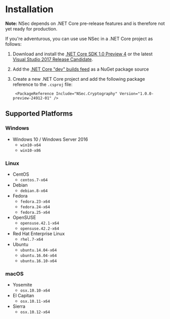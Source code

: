 # Installation

**Note:** NSec depends on .NET Core pre-release features and is therefore not
yet ready for production.

If you're adventurous, you can use use NSec in a .NET Core project as follows:

1. Download and install the [.NET Core SDK 1.0 Preview 4](https://github.com/dotnet/core/blob/master/release-notes/preview4-download.md)
    or the latest [Visual Studio 2017 Release Candidate](https://www.visualstudio.com/vs/visual-studio-2017-rc/).

2. Add the [.NET Core "dev" builds feed](https://dotnet.myget.org/gallery/dotnet-core) as a NuGet package source

3. Create a new .NET Core project and add the following package reference to the `.csproj` file:

        <PackageReference Include="NSec.Cryptography" Version="1.0.0-preview-24912-01" />


## Supported Platforms

### Windows

* Windows 10 / Windows Server 2016
    * `win10-x64`
    * `win10-x86`
    
### Linux

* CentOS
    * `centos.7-x64`
* Debian
    * `debian.8-x64`
* Fedora
    * `fedora.23-x64`
    * `fedora.24-x64`
    * `fedora.25-x64`
* OpenSUSE
    * `opensuse.42.1-x64`
    * `opensuse.42.2-x64`
* Red Hat Enterprise Linux
    * `rhel.7-x64`
* Ubuntu
    * `ubuntu.14.04-x64`
    * `ubuntu.16.04-x64`
    * `ubuntu.16.10-x64`
    
### macOS

* Yosemite
    * `osx.10.10-x64`
* El Capitan
    * `osx.10.11-x64`
* Sierra
    * `osx.10.12-x64`



